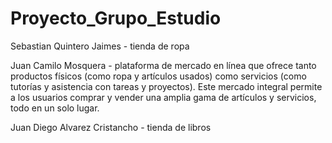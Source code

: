 # Proyecto_Grupo_Estudio
Sebastian Quintero Jaimes - tienda de ropa 

Juan Camilo Mosquera - plataforma de mercado en línea que ofrece tanto productos físicos (como ropa y artículos usados) como servicios (como tutorías y asistencia con tareas y proyectos). Este mercado integral permite a los usuarios comprar y vender una amplia gama de artículos y servicios, todo en un solo lugar.

Juan Diego Alvarez Cristancho - tienda de libros 